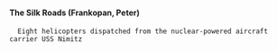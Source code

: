 #### The Silk Roads (Frankopan, Peter)
      Eight helicopters dispatched from the nuclear-powered aircraft carrier USS Nimitz

